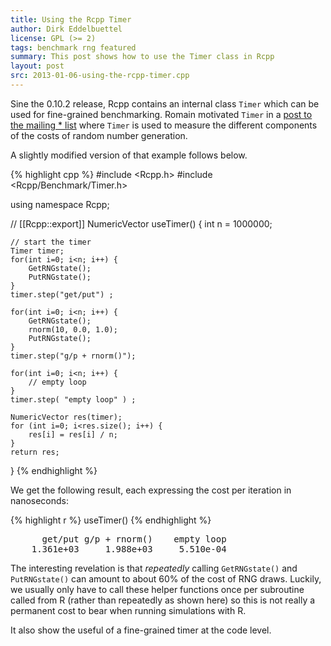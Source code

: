 ```yaml
---
title: Using the Rcpp Timer
author: Dirk Eddelbuettel
license: GPL (>= 2)
tags: benchmark rng featured
summary: This post shows how to use the Timer class in Rcpp
layout: post
src: 2013-01-06-using-the-rcpp-timer.cpp
---
```


Sine the 0.10.2 release, Rcpp contains an internal class `Timer`
which can be used for fine-grained benchmarking.  Romain motivated
`Timer` in a [post to the mailing * list](http://article.gmane.org/gmane.comp.lang.r.rcpp/4525) 
where `Timer` is used to measure the different components of the costs of
random number generation.

A slightly modified version of that example follows below.



{% highlight cpp %}
#include <Rcpp.h>
#include <Rcpp/Benchmark/Timer.h>

using namespace Rcpp;

// [[Rcpp::export]]
NumericVector useTimer() {
    int n = 1000000;

    // start the timer
    Timer timer;
    for(int i=0; i<n; i++) {
        GetRNGstate();
        PutRNGstate();
    }
    timer.step("get/put") ;

    for(int i=0; i<n; i++) {
        GetRNGstate();
        rnorm(10, 0.0, 1.0);
        PutRNGstate();
    }
    timer.step("g/p + rnorm()");

    for(int i=0; i<n; i++) {
        // empty loop
    }
    timer.step( "empty loop" ) ;

    NumericVector res(timer);
    for (int i=0; i<res.size(); i++) {
        res[i] = res[i] / n;
    }
    return res;
}
{% endhighlight %}


We get the following result, each expressing the cost per iteration in nanoseconds:

{% highlight r %}
useTimer()
{% endhighlight %}



<pre class="output">
      get/put g/p + rnorm()    empty loop 
    1.361e+03     1.988e+03     5.510e-04 
</pre>


The interesting revelation is that *repeatedly* calling
`GetRNGstate()` and `PutRNGstate()` can amount to about 60% of the
cost of RNG draws.  Luckily, we usually only have to call these
helper functions once per subroutine called from R (rather than
repeatedly as shown here) so this is not really a permanent cost to
bear when running simulations with R. 

It also show the useful of a fine-grained timer at the code level.
